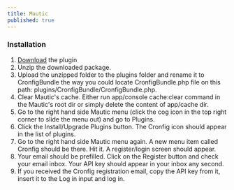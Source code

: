 ```yaml
---
title: Mautic
published: true
---
```


### Installation

1. [Download](https://cronfig.mautic.net/asset/1:mautic-cronfig-plugin) the plugin
2. Unzip the downloaded package.
3. Upload the unzipped folder to the plugins folder and rename it to CronfigBundle the way you could locate CronfigBundle.php file on this path: plugins/CronfigBundle/CronfigBundle.php.
4. Clear Mautic's cache. Either run app/console cache:clear command in the Mautic's root dir or simply delete the content of app/cache dir.
5. Go to the right hand side Mautic menu (click the cog icon in the top right corner to slide the menu out) and go to Plugins.
6. Click the Install/Upgrade Plugins button. The Cronfig icon should appear in the list of plugins.
7. Go to the right hand side Mautic menu again. A new menu item called Cronfig should be there. Hit it. A register/login screen should appear.
8. Your email should be prefilled. Click on the Register button and check your email inbox. Your API key should appear in your inbox any second.
9. If you received the Cronfig registration email, copy the API key from it, insert it to the Log in input and log in.